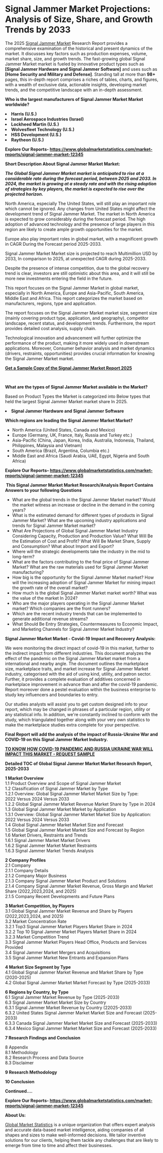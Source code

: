 <H1>Signal Jammer Market Projections: Analysis of Size, Share, and Growth Trends by 2033</H1><p>The 2025 <a href="https://www.globalmarketstatistics.com/market-reports/signal-jammer-market-12345">Signal Jammer Market</a> Research Report provides a comprehensive examination of the historical and present dynamics of the market. It discusses key factors such as production expenses, volume, market share, size, and growth trends. The fast-growing global Signal Jammer Market market is fueled by innovative product types such as <strong>[Signal Jammer Hardware and Signal Jammer Software]</strong> and uses such as <strong>[Home Security and Military and Defense]</strong>. Standing tall at more than <strong>98+</strong> pages, this in-depth report comprises a riches of tables, charts, and figures, with a wealth of exclusive data, actionable insights, developing market trends, and the competitive landscape with an in-depth assessment.</p><p><strong>Who is the largest manufacturers of Signal Jammer Market Market worldwide?</strong></p><p><strong><li>Harris (U.S.)<li>Israel Aerospace Industries (Israel)<li>Lockheed Martin (U.S.)<li>Wolvesfleet Technology (U.S.)<li>HSS Development (U.S.)<li>Raytheon (U.S.)</strong></p><p><strong>Explore Our Reports-&nbsp;<a href="https://wordhtml.com/">https://www.globalmarketstatistics.com/market-reports/signal-jammer-market-12345</a></strong></p><p><strong>Short Description About Signal Jammer Market Market:</strong></p><p><strong><em>The Global Signal Jammer Market market is anticipated to rise at a considerable rate during the forecast period, between 2025 and 2033. In 2024, the market is growing at a steady rate and with the rising adoption of strategies by key players, the market is expected to rise over the projected horizon.</em></strong></p><p>North America, especially The United States, will still play an important role which cannot be ignored. Any changes from United States might affect the development trend of Signal Jammer Market. The market in North America is expected to grow considerably during the forecast period. The high adoption of advanced technology and the presence of large players in this region are likely to create ample growth opportunities for the market.</p><p>Europe also play important roles in global market, with a magnificent growth in CAGR During the Forecast period 2025-2033.</p><p>Signal Jammer Market Market size is projected to reach Multimillion USD by 2033, In comparison to 2025, at unexpected CAGR during 2025-2033.</p><p>Despite the presence of intense competition, due to the global recovery trend is clear, investors are still optimistic about this area, and it will still be more new investments entering the field in the future.</p><p>This report focuses on the Signal Jammer Market in global market, especially in North America, Europe and Asia-Pacific, South America, Middle East and Africa. This report categorizes the market based on manufacturers, regions, type and application.</p><p>The report focuses on the Signal Jammer Market market size, segment size (mainly covering product type, application, and geography), competitor landscape, recent status, and development trends. Furthermore, the report provides detailed cost analysis, supply chain.</p><p>Technological innovation and advancement will further optimize the performance of the product, making it more widely used in downstream applications. Moreover, Consumer behavior analysis and market dynamics (drivers, restraints, opportunities) provides crucial information for knowing the Signal Jammer Market market.</p><p><strong><a href="https://www.globalmarketstatistics.com/market-reports/signal-jammer-market-12345">Get a Sample Copy of the Signal Jammer Market Report 2025</a></strong></p><p>&nbsp;</p><p><strong>What are the types of Signal Jammer Market available in the Market?</strong></p><p>Based on Product Types the Market is categorized into Below types that held the largest Signal Jammer Market market share In 2025.</p><p><strong><li>Signal Jammer Hardware and Signal Jammer Software</strong></p><p><strong>Which regions are leading the Signal Jammer Market Market?</strong></p><ul><li>North America (United States, Canada and Mexico)</li><li>Europe (Germany, UK, France, Italy, Russia and Turkey etc.)</li><li>Asia-Pacific (China, Japan, Korea, India, Australia, Indonesia, Thailand, Philippines, Malaysia and Vietnam)</li><li>South America (Brazil, Argentina, Columbia etc.)</li><li>Middle East and Africa (Saudi Arabia, UAE, Egypt, Nigeria and South Africa)</li></ul><p><strong>Explore Our Reports&ndash;&nbsp;<a href="https://www.globalmarketstatistics.com/market-reports/signal-jammer-market-12345">https://www.globalmarketstatistics.com/market-reports/signal-jammer-market-12345</a></strong></p><p><strong>&nbsp;This Signal Jammer Market Market Research/Analysis Report Contains Answers to your following Questions</strong></p><ul><li>What are the global trends in the Signal Jammer Market market? Would the market witness an increase or decline in the demand in the coming years?</li><li>What is the estimated demand for different types of products in Signal Jammer Market? What are the upcoming industry applications and trends for Signal Jammer Market market?</li><li>What Are Projections of Global Signal Jammer Market Industry Considering Capacity, Production and Production Value? What Will Be the Estimation of Cost and Profit? What Will Be Market Share, Supply and Consumption? What about Import and Export?</li><li>Where will the strategic developments take the industry in the mid to long-term?</li><li>What are the factors contributing to the final price of Signal Jammer Market? What are the raw materials used for Signal Jammer Market manufacturing?</li><li>How big is the opportunity for the Signal Jammer Market market? How will the increasing adoption of Signal Jammer Market for mining impact the growth rate of the overall market?</li><li>How much is the global Signal Jammer Market market worth? What was the value of the market In 2024?</li><li>Who are the major players operating in the Signal Jammer Market market? Which companies are the front runners?</li><li>Which are the recent industry trends that can be implemented to generate additional revenue streams?</li><li>What Should Be Entry Strategies, Countermeasures to Economic Impact, and Marketing Channels for Signal Jammer Market Industry?</li></ul><p><strong>Signal Jammer Market Market - Covid-19 Impact and Recovery Analysis:</strong></p><p>We were monitoring the direct impact of covid-19 in this market, further to the indirect impact from different industries. This document analyzes the effect of the pandemic on the Signal Jammer Market market from a international and nearby angle. The document outlines the marketplace size, marketplace traits, and market increase for Signal Jammer Market industry, categorised with the aid of using kind, utility, and patron sector. Further, it provides a complete evaluation of additives concerned in marketplace improvement in advance than and after the covid-19 pandemic. Report moreover done a pestel evaluation within the business enterprise to study key influencers and boundaries to entry.</p><p>Our studies analysts will assist you to get custom designed info to your report, which may be changed in phrases of a particular region, utility or any statistical info. In addition, we're constantly inclined to conform with the study, which triangulated together along with your very own statistics to make the marketplace studies extra complete for your perspective.</p><p><strong>Final Report will add the analysis of the impact of Russia-Ukraine War and COVID-19 on this Signal Jammer Market Industry.</strong></p><p><strong><a href="https://www.globalmarketstatistics.com/market-reports/signal-jammer-market-12345">TO KNOW HOW COVID-19 PANDEMIC AND RUSSIA UKRAINE WAR WILL IMPACT THIS MARKET - REQUEST SAMPLE</a></strong></p><p><strong>Detailed TOC of Global Signal Jammer Market Market Research Report, 2025-2033</strong></p><p><strong>1 Market Overview</strong><br /> 1.1 Product Overview and Scope of Signal Jammer Market<br /> 1.2 Classification of Signal Jammer Market by Type<br /> 1.2.1 Overview: Global Signal Jammer Market Market Size by Type: 2022&nbsp;Versus 2024 Versus 2033<br /> 1.2.2 Global Signal Jammer Market Revenue Market Share by Type in 2024<br /> 1.3 Global Signal Jammer Market Market by Application<br /> 1.3.1 Overview: Global Signal Jammer Market Market Size by Application: 2022&nbsp;Versus 2024 Versus 2033<br /> 1.4 Global Signal Jammer Market Market Size and Forecast<br /> 1.5 Global Signal Jammer Market Market Size and Forecast by Region<br /> 1.6 Market Drivers, Restraints and Trends<br /> 1.6.1 Signal Jammer Market Market Drivers<br /> 1.6.2 Signal Jammer Market Market Restraints<br /> 1.6.3 Signal Jammer Market Trends Analysis</p><p><strong>2 Company Profiles</strong><br /> 2.1 Company<br /> 2.1.1 Company Details<br /> 2.1.2 Company Major Business<br /> 2.1.3 Company Signal Jammer Market Product and Solutions<br /> 2.1.4 Company Signal Jammer Market Revenue, Gross Margin and Market Share (2022,2023,2024, and 2025)<br /> 2.1.5 Company Recent Developments and Future Plans</p><p><strong>3 Market Competition, by Players</strong><br /> 3.1 Global Signal Jammer Market Revenue and Share by Players (2022,2023,2024, and 2025)<br /> 3.2 Market Concentration Rate<br /> 3.2.1 Top3 Signal Jammer Market Players Market Share in 2024<br /> 3.2.2 Top 10 Signal Jammer Market Players Market Share in 2024<br /> 3.2.3 Market Competition Trend<br /> 3.3 Signal Jammer Market Players Head Office, Products and Services Provided<br /> 3.4 Signal Jammer Market Mergers and Acquisitions<br /> 3.5 Signal Jammer Market New Entrants and Expansion Plans</p><p><strong>4 Market Size Segment by Type</strong><br /> 4.1 Global Signal Jammer Market Revenue and Market Share by Type (2020-2025)<br /> 4.2 Global Signal Jammer Market Market Forecast by Type (2025-2033)</p><p><strong>6 Regions by Country, by Type</strong><br /> 6.1 Signal Jammer Market Revenue by Type (2025-2033)<br /> 6.3 Signal Jammer Market Market Size by Country<br /> 6.3.1 Signal Jammer Market Revenue by Country (22025-2033)<br /> 6.3.2 United States Signal Jammer Market Market Size and Forecast (2025-2033)<br /> 6.3.3 Canada Signal Jammer Market Market Size and Forecast (2025-2033)<br /> 6.3.4 Mexico Signal Jammer Market Market Size and Forecast (2025-2033)</p><p><strong>7 Research Findings and Conclusion</strong></p><p>8 Appendix<br /> 8.1 Methodology<br /> 8.2 Research Process and Data Source<br /> 8.3 Disclaimer</p><p><strong>9 Research Methodology</strong></p><p><strong>10 Conclusion</strong></p><p><strong>Continued&hellip;.</strong></p><p><strong>Explore Our Reports-&nbsp;<a href="Signal Jammer Market">https://www.globalmarketstatistics.com/market-reports/signal-jammer-market-12345</a></strong></p><p><strong>About Us:</strong></p><p><a href="https://www.globalmarketstatistics.com/">Global Market Statistics</a>&nbsp;is a unique organization that offers expert analysis and accurate data-based market intelligence, aiding companies of all shapes and sizes to make well-informed decisions. We tailor inventive solutions for our clients, helping them tackle any challenges that are likely to emerge from time to time and affect their businesses.</p><p>&nbsp;</p>
